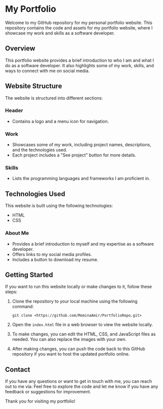 # My Portfolio

Welcome to my GitHub repository for my personal portfolio website. This repository contains the code and assets for my portfolio website, where I showcase my work and skills as a software developer.

## Overview

This portfolio website provides a brief introduction to who I am and what I do as a software developer. It also highlights some of my work, skills, and ways to connect with me on social media.

## Website Structure

The website is structured into different sections:

### Header
- Contains a logo and a menu icon for navigation.

### Work
- Showcases some of my work, including project names, descriptions, and the technologies used.
- Each project includes a "See project" button for more details.

### Skills
- Lists the programming languages and frameworks I am proficient in.

## Technologies Used

This website is built using the following technologies:

- HTML
- CSS

### About Me
- Provides a brief introduction to myself and my expertise as a software developer.
- Offers links to my social media profiles.
- Includes a button to download my resume.

## Getting Started

If you want to run this website locally or make changes to it, follow these steps:

1. Clone the repository to your local machine using the following command:
   ```shell
   git clone <https://github.com/MominaAmir/PortfolioRepo.git>
   ```

2. Open the `index.html` file in a web browser to view the website locally.

3. To make changes, you can edit the HTML, CSS, and JavaScript files as needed. You can also replace the images with your own.

4. After making changes, you can push the code back to this GitHub repository if you want to host the updated portfolio online.

## Contact

If you have any questions or want to get in touch with me, you can reach out to me via:
Feel free to explore the code and let me know if you have any feedback or suggestions for improvement.

Thank you for visiting my portfolio!